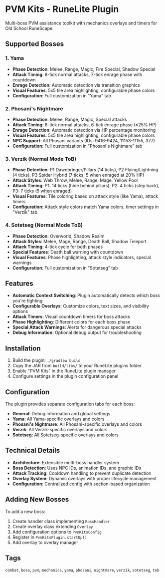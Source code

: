 # PVM Kits - RuneLite Plugin

Multi-boss PVM assistance toolkit with mechanics overlays and timers for Old School RuneScape.

## Supported Bosses

### 1. Yama
- **Phase Detection**: Melee, Range, Magic, Fire Special, Shadow Special
- **Attack Timing**: 8-tick normal attacks, 7-tick enrage phase with countdown
- **Enrage Detection**: Automatic detection via transition graphics
- **Visual Features**: 5x5 tile area highlighting, configurable phase colors
- **Configuration**: Full customization in "Yama" tab

### 2. Phosani's Nightmare
- **Phase Detection**: Melee, Range, Magic, Special attacks
- **Attack Timing**: 8-tick normal attacks, 6-tick enrage phase (≤25% HP)
- **Enrage Detection**: Automatic detection via HP percentage monitoring
- **Visual Features**: 5x5 tile area highlighting, configurable phase colors
- **NPC Support**: All Phosani variants (IDs: 9416-9424, 11153-11155, 377)
- **Configuration**: Full customization in "Phosani's Nightmare" tab

### 3. Verzik (Normal Mode ToB)
- **Phase Detection**: P1 Dawnbringer/Pillars (14 ticks), P2 Flying/Lightning (4 ticks), P3 Spider Hybrid (7 ticks, 5 when enraged at 20% HP)
- **Attack Styles**: Web Throw, Melee, Range, Mage, Yellow Pool
- **Attack Timing**: P1: 14 ticks (hide behind pillars), P2: 4 ticks (step back), P3: 7 ticks (5 when enraged)
- **Visual Features**: Tile coloring based on attack style (like Yama), attack timers
- **Configuration**: Attack style colors match Yama colors, timer settings in "Verzik" tab

### 4. Sotetseg (Normal Mode ToB)
- **Phase Detection**: Overworld, Shadow Realm
- **Attack Styles**: Melee, Mage, Range, Death Ball, Shadow Teleport
- **Attack Timing**: 4-tick cycle for both phases
- **Special Features**: Death ball warning with countdown
- **Visual Features**: Phase highlighting, attack style indicators, special warnings
- **Configuration**: Full customization in "Sotetseg" tab

## Features

- **Automatic Context Switching**: Plugin automatically detects which boss you're fighting
- **Configurable Overlays**: Customize colors, text sizes, and visibility options
- **Attack Timers**: Visual countdown timers for boss attacks
- **Phase Highlighting**: Different colors for each boss phase
- **Special Attack Warnings**: Alerts for dangerous special attacks
- **Debug Information**: Optional debug output for troubleshooting

## Installation

1. Build the plugin: `./gradlew build`
2. Copy the JAR from `build/libs/` to your RuneLite plugins folder
3. Enable "PVM Kits" in the RuneLite plugin manager
4. Configure settings in the plugin configuration panel

## Configuration

The plugin provides separate configuration tabs for each boss:

- **General**: Debug information and global settings
- **Yama**: All Yama-specific overlays and colors
- **Phosani's Nightmare**: All Phosani-specific overlays and colors
- **Verzik**: All Verzik-specific overlays and colors
- **Sotetseg**: All Sotetseg-specific overlays and colors

## Technical Details

- **Architecture**: Extensible multi-boss handler system
- **Boss Detection**: Uses NPC IDs, animation IDs, and graphic IDs
- **Attack Tracking**: Cooldown handling to prevent duplicate detection
- **Overlay System**: Dynamic overlays with proper lifecycle management
- **Configuration**: Centralized config with section-based organization

## Adding New Bosses

To add a new boss:

1. Create handler class implementing `BossHandler`
2. Create overlay class extending `Overlay`
3. Add configuration options to `PvmKitsConfig`
4. Register in `PvmKitsPlugin.startUp()`
5. Add overlay to overlay manager

## Tags

`combat`, `boss`, `pvm`, `mechanics`, `yama`, `phosani`, `nightmare`, `verzik`, `sotetseg`, `tob`
